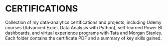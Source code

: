 # CERTIFICATIONS
Collection of my data-analytics certifications and projects, including Udemy courses (Advanced Excel, Data Analysis with Python), self-learned Power BI dashboards, and virtual experience programs with Tata and Morgan Stanley. Each folder contains the certificate PDF and a summary of key skills gained.

